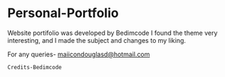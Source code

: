 # Personal-Portfolio
 
Website portifolio was developed by Bedimcode I found the theme very interesting, and I made the subject and changes to my liking.

For any queries- maiicondouglasd@hotmail.com


`Credits-Bedimcode`